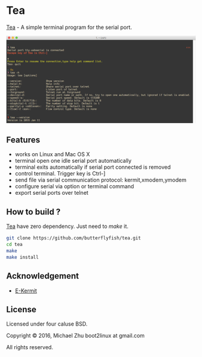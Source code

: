 # Tea
[Tea] - A simple terminal program for the serial port.

![](screenshot.png)

## Features

* works on Linux and Mac OS X
* terminal open one idle serial port automatically
* terminal exits automatically if serial port connected is removed
* control terminal. Trigger key is Ctrl-]
* send file via serial communication protocol: kermit,xmodem,ymodem
* configure serial via option or terminal command
* export serial ports over telnet


## How to build ?

[Tea] have zero dependency. Just need to *make* it.

```sh
git clone https://github.com/butterflyfish/tea.git
cd tea
make
make install
```

## Acknowledgement
* [E-Kermit]


## License
Licensed under four caluse BSD.

Copyright © 2016, Michael Zhu  boot2linux at gmail.com

All rights reserved.

[Tea]: https://github.com/butterflyfish/tea
[E-Kermit]: http://www.columbia.edu/kermit/ek.html

